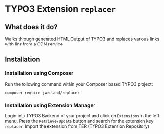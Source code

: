 # TYPO3 Extension `replacer`

## What does it do?

Walks through generated HTML Output of TYPO3 and replaces various links with lins from
a CDN service

## Installation

### Installation using Composer

Run the following command within your Composer based TYPO3 project:

```
composer require jweiland/replacer
```

### Installation using Extension Manager

Login into TYPO3 Backend of your project and click on `Extensions` in the left menu.
Press the `Retrieve/Update` button and search for the extension key `replacer`.
Import the extension from TER (TYPO3 Extension Repository)
